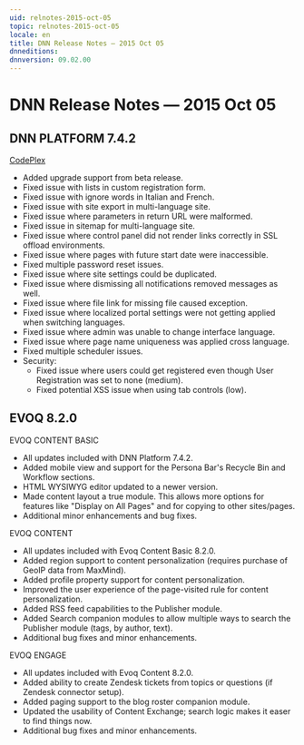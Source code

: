 ```yaml
---
uid: relnotes-2015-oct-05
topic: relnotes-2015-oct-05
locale: en
title: DNN Release Notes — 2015 Oct 05
dnneditions: 
dnnversion: 09.02.00
---
```


# DNN Release Notes — 2015 Oct 05

## DNN PLATFORM 7.4.2

[CodePlex](http://dotnetnuke.codeplex.com/releases/view/617762)

*   Added upgrade support from beta release.
*   Fixed issue with lists in custom registration form.
*   Fixed issue with ignore words in Italian and French.
*   Fixed issue with site export in multi-language site.
*   Fixed issue where parameters in return URL were malformed.
*   Fixed issue in sitemap for multi-language site.
*   Fixed issue where control panel did not render links correctly in SSL offload environments.
*   Fixed issue where pages with future start date were inaccessible.
*   Fixed multiple password reset issues.
*   Fixed issue where site settings could be duplicated.
*   Fixed issue where dismissing all notifications removed messages as well.
*   Fixed issue where file link for missing file caused exception.
*   Fixed issue where localized portal settings were not getting applied when switching languages.
*   Fixed issue where admin was unable to change interface language.
*   Fixed issue where page name uniqueness was applied cross language.
*   Fixed multiple scheduler issues.
*   Security:
    *   Fixed issue where users could get registered even though User Registration was set to none (medium).
    *   Fixed potential XSS issue when using tab controls (low).

## EVOQ 8.2.0

EVOQ CONTENT BASIC

*   All updates included with DNN Platform 7.4.2.
*   Added mobile view and support for the Persona Bar's Recycle Bin and Workflow sections.
*   HTML WYSIWYG editor updated to a newer version.
*   Made content layout a true module. This allows more options for features like "Display on All Pages" and for copying to other sites/pages.
*   Additional minor enhancements and bug fixes.

EVOQ CONTENT

*   All updates included with Evoq Content Basic 8.2.0.
*   Added region support to content personalization (requires purchase of GeoIP data from MaxMind).
*   Added profile property support for content personalization.
*   Improved the user experience of the page-visited rule for content personalization.
*   Added RSS feed capabilities to the Publisher module.
*   Added Search companion modules to allow multiple ways to search the Publisher module (tags, by author, text).
*   Additional bug fixes and minor enhancements.

EVOQ ENGAGE

*   All updates included with Evoq Content 8.2.0.
*   Added ability to create Zendesk tickets from topics or questions (if Zendesk connector setup).
*   Added paging support to the blog roster companion module.
*   Updated the usability of Content Exchange; search logic makes it easer to find things now.
*   Additional bug fixes and minor enhancements.